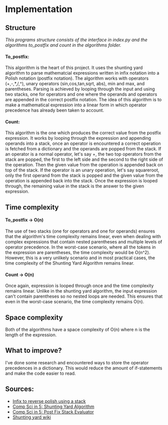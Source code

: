 # Implementation
## Structure
*This programs structure consists of the interface in index.py and the algorithms to_postfix and count in the algorithms folder.*
#### To_postfix:
This algorithm is the heart of this project. It uses the shunting yard algorithm to parse mathematcial expressions written in infix notation into a Polish notation (postfix notation).
The algorithm works with operators (+,-,*,/,^), unary operators (sin,cos,tan,sqrt, abs), min and max, and parentheses. Parsing is achieved by looping through the input and using two stacks, one for operators and one where the operands and operators are appended in the correct postfix notation.
The idea of this algorithm is to make a mathematical expression into a linear form in which operator precedence has already been taken to account.
#### Count:
This algorithm is the one which produces the correct value from the postfix expression. It works by looping through the expression and appending operands into a stack, once an operator is encountered a correct operation is fetched from a dictionary and the operands are popped from the stack.
If an operator is a normal operator, let's say +, the two top operators from the stack are popped, the first to the left side and the second to the right side of the operation.
Then the given value from the operation is appended back on top of the stack. If the operator is an unary operation, let's say squareroot, only the first operand from the stack is popped and the given value from the operation is appended back into the stack.
Once the expression is looped through, the remaining value in the stack is the answer to the given expression.
## Time complexity
#### To_postfix &rarr; O(n)
The use of two stacks (one for operators and one for operands) ensures that the algorithm's time complexity remains linear, even when dealing with complex expressions that contain nested parentheses and multiple levels of operator precedence. 
In the worst-case scenario, where all the tokens in the expression are parentheses, the time complexity would be O(n^2). However, this is a very unlikely scenario and in most practical cases, the time complexity of the Shunting Yard Algorithm remains linear.
#### Count &rarr; O(n)
Once again, expression is looped through once and the time complexity remains linear. Unlike in the shunting yard algorithm, the input expression can't contain parentheses so no nested loops are needed.
This ensures that even in the worst-case scenario, the time complexity remains O(n).
## Space complexity
Both of the algorithms have a space complexity of O(n) where n is the length of the expression.
## What to improve?
I've done some research and encountered ways to store the operator precedences in a dictionary. This would reduce the amount of if-statements and make the code easier to read.
## Sources:
- [Infix to reverse polish using a stack](https://www.youtube.com/watch?v=LQ-iW8jm6Mk)
- [Comp Sci in 5: Shunting Yard Algorithm](https://www.youtube.com/watch?v=Wz85Hiwi5MY)
- [Comp Sci in 5: Post Fix Stack Evaluator](https://www.youtube.com/watch?v=bebqXO8H4eA)
- [Shunting yard wiki](https://en.wikipedia.org/wiki/Shunting_yard_algorithm)
